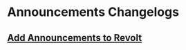 # Announcements Changelogs
[Add Announcements to Revolt](https://app.revolt.chat/bot/01JCA0PX86C21CPM0KSWQXZ8CX)
---
